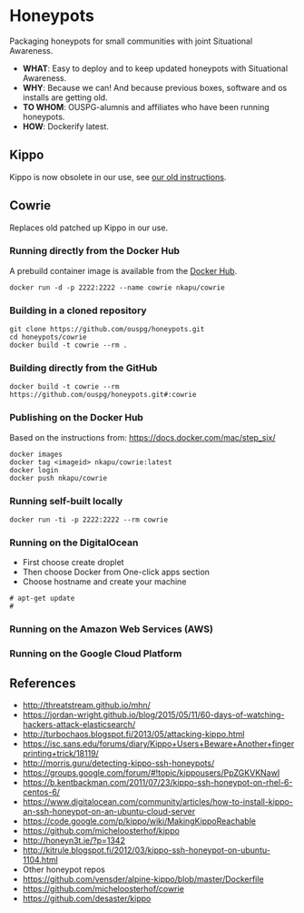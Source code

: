 # Honeypots

Packaging honeypots for small communities with joint Situational Awareness.

* **WHAT**: Easy to deploy and to keep updated honeypots with Situational Awareness.
* **WHY**: Because we can! And because previous boxes, software and os installs are
getting old.
* **TO WHOM**: OUSPG-alumnis and affiliates who have been running honeypots.
* **HOW**: Dockerify latest.

## Kippo

Kippo is now obsolete in our use, see [our old instructions](https://docs.google.com/document/d/1alb60WiWMzghZlApgfqfh5LF2mjn-U0Nm8WeKcPD-hI/edit).

## Cowrie

Replaces old patched up Kippo in our use.

### Running directly from the Docker Hub

A prebuild container image is available from the
[Docker Hub](https://hub.docker.com/r/nkapu/kippo/).

```
docker run -d -p 2222:2222 --name cowrie nkapu/cowrie
```

### Building in a cloned repository

```
git clone https://github.com/ouspg/honeypots.git
cd honeypots/cowrie
docker build -t cowrie --rm .
```

### Building directly from the GitHub

```
docker build -t cowrie --rm https://github.com/ouspg/honeypots.git#:cowrie
```

### Publishing on the Docker Hub

Based on the instructions from:
https://docs.docker.com/mac/step_six/

```
docker images
docker tag <imageid> nkapu/cowrie:latest
docker login
docker push nkapu/cowrie
```

### Running self-built locally

```
docker run -ti -p 2222:2222 --rm cowrie
```

### Running on the DigitalOcean

 * First choose create droplet
 * Then choose Docker from One-click apps section
 * Choose hostname and create your machine

```
# apt-get update  
#
```

### Running on the Amazon Web Services (AWS)

### Running on the Google Cloud Platform

## References

* http://threatstream.github.io/mhn/
* https://jordan-wright.github.io/blog/2015/05/11/60-days-of-watching-hackers-attack-elasticsearch/
* http://turbochaos.blogspot.fi/2013/05/attacking-kippo.html
* https://isc.sans.edu/forums/diary/Kippo+Users+Beware+Another+fingerprinting+trick/18119/
* http://morris.guru/detecting-kippo-ssh-honeypots/
* https://groups.google.com/forum/#!topic/kippousers/PpZGKVKNawI
* https://b.kentbackman.com/2011/07/23/kippo-ssh-honeypot-on-rhel-6-centos-6/
* https://www.digitalocean.com/community/articles/how-to-install-kippo-an-ssh-honeypot-on-an-ubuntu-cloud-server
* https://code.google.com/p/kippo/wiki/MakingKippoReachable
* https://github.com/micheloosterhof/kippo
* http://honeyn3t.ie/?p=1342
* http://kitrule.blogspot.fi/2012/03/kippo-ssh-honeypot-on-ubuntu-1104.html
* Other honeypot repos
* https://github.com/vensder/alpine-kippo/blob/master/Dockerfile
* https://github.com/micheloosterhof/cowrie
* https://github.com/desaster/kippo
